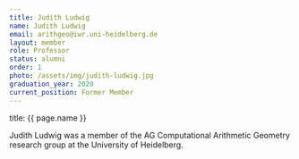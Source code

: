 ```yaml
---
title: Judith Ludwig
name: Judith Ludwig
email: arithgeo@iwr.uni-heidelberg.de
layout: member
role: Professor
status: alumni
order: 1
photo: /assets/img/judith-ludwig.jpg
graduation_year: 2020
current_position: Former Member
---
```


title: {{ page.name }}

Judith Ludwig was a member of the AG Computational Arithmetic Geometry research group at the University of Heidelberg.